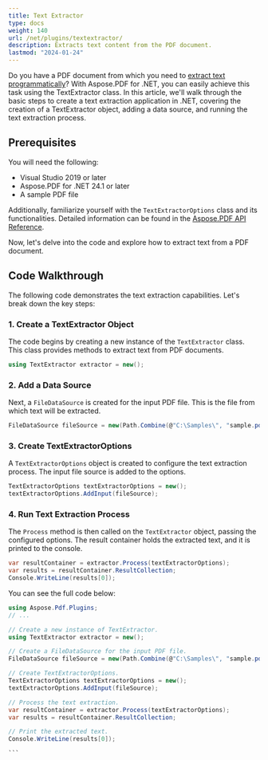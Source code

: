 ```yaml
---
title: Text Extractor
type: docs
weight: 140
url: /net/plugins/textextractor/
description: Extracts text content from the PDF document.
lastmod: "2024-01-24"
---
```


Do you have a PDF document from which you need to [extract text programmatically](https://products.aspose.org/pdf/net/text-extractor/)? With Aspose.PDF for .NET, you can easily achieve this task using the TextExtractor class. In this article, we'll walk through the basic steps to create a text extraction application in .NET, covering the creation of a TextExtractor object, adding a data source, and running the text extraction process.

## Prerequisites

You will need the following:

* Visual Studio 2019 or later
* Aspose.PDF for .NET 24.1 or later
* A sample PDF file

Additionally, familiarize yourself with the `TextExtractorOptions` class and its functionalities. Detailed information can be found in the [Aspose.PDF API Reference](https://reference.aspose.com/pdf/net/aspose.pdf/TextExtractorOptions/).

Now, let's delve into the code and explore how to extract text from a PDF document.

## Code Walkthrough

The following code demonstrates the text extraction capabilities. Let's break down the key steps:

### 1. Create a TextExtractor Object

The code begins by creating a new instance of the `TextExtractor` class. This class provides methods to extract text from PDF documents.

```csharp
using TextExtractor extractor = new();
```

### 2. Add a Data Source

Next, a `FileDataSource` is created for the input PDF file. This is the file from which text will be extracted.

```csharp
FileDataSource fileSource = new(Path.Combine(@"C:\Samples\", "sample.pdf"));
```

### 3. Create TextExtractorOptions

A `TextExtractorOptions` object is created to configure the text extraction process. The input file source is added to the options.

```csharp
TextExtractorOptions textExtractorOptions = new();
textExtractorOptions.AddInput(fileSource);
```

### 4. Run Text Extraction Process

The `Process` method is then called on the `TextExtractor` object, passing the configured options. The result container holds the extracted text, and it is printed to the console.

```csharp
var resultContainer = extractor.Process(textExtractorOptions);
var results = resultContainer.ResultCollection;
Console.WriteLine(results[0]);
```

You can see the full code below:

``````cs
using Aspose.Pdf.Plugins;
// ...

// Create a new instance of TextExtractor.
using TextExtractor extractor = new();

// Create a FileDataSource for the input PDF file.
FileDataSource fileSource = new(Path.Combine(@"C:\Samples\", "sample.pdf"));

// Create TextExtractorOptions.
TextExtractorOptions textExtractorOptions = new();
textExtractorOptions.AddInput(fileSource);

// Process the text extraction.
var resultContainer = extractor.Process(textExtractorOptions);
var results = resultContainer.ResultCollection;

// Print the extracted text.
Console.WriteLine(results[0]);

```
